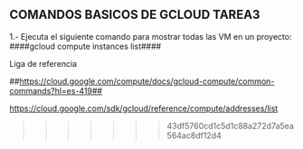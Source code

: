 

## COMANDOS BASICOS DE GCLOUD TAREA3 ##

1.- Ejecuta el siguiente comando para mostrar todas las VM en un proyecto:
####gcloud compute instances list####

Liga de referencia

##https://cloud.google.com/compute/docs/gcloud-compute/common-commands?hl=es-419##


https://cloud.google.com/sdk/gcloud/reference/compute/addresses/list
>>>>>>> 43df5760cd1c5d1c88a272d7a5ea564ac8df12d4
